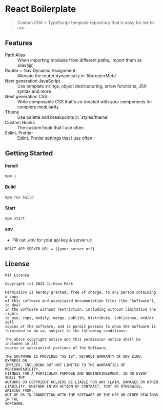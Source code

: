 # React Boilerplate
> Custom CRA + TypeScript template repository that is easy for me to use

## Features

<dl>
  <dt>Path Alias</dt>
  <dd>When importing modules from different paths, import them as alias(@)</dd>

  <dt>Router + Nav Dynamic Assignment</dt>
  <dd>Allocate the router dynamically in `lib/routerMeta`</dd>
  
  <dt>Next generation JavaScript</dt>
  <dd>Use template strings, object destructuring, arrow functions, JSX syntax and more</dd>
  
  <dt>Next generation CSS</dt>
  <dd>Write composable CSS that's co-located with your components for complete modularity</dd>

  <dt>Theme</dt>
  <dd>Use palette and breakpoints in `styles/theme`</dd>

  <dt>Custom Hooks</dt>
  <dd>The custom hook that I use often</dd>

  <dt>Eslint, Prettier</dt>
  <dd>Eslint, Pretier settings that I use often</dd>
<dl>

## Getting Started

#### Install
```
npm i
```
#### Build
```
npm run build
```
#### Start
```
npm start
```
#### env

- Fill out .env for your api key & server url
```
REACT_APP_SERVER_URL = ${your server url}
```

## License

```
MIT License

Copyright (c) 2023 Ji-Heon Park

Permission is hereby granted, free of charge, to any person obtaining a copy
of this software and associated documentation files (the "Software"), to deal
in the Software without restriction, including without limitation the rights
to use, copy, modify, merge, publish, distribute, sublicense, and/or sell
copies of the Software, and to permit persons to whom the Software is
furnished to do so, subject to the following conditions:

The above copyright notice and this permission notice shall be included in all
copies or substantial portions of the Software.

THE SOFTWARE IS PROVIDED "AS IS", WITHOUT WARRANTY OF ANY KIND, EXPRESS OR
IMPLIED, INCLUDING BUT NOT LIMITED TO THE WARRANTIES OF MERCHANTABILITY,
FITNESS FOR A PARTICULAR PURPOSE AND NONINFRINGEMENT. IN NO EVENT SHALL THE
AUTHORS OR COPYRIGHT HOLDERS BE LIABLE FOR ANY CLAIM, DAMAGES OR OTHER
LIABILITY, WHETHER IN AN ACTION OF CONTRACT, TORT OR OTHERWISE, ARISING FROM,
OUT OF OR IN CONNECTION WITH THE SOFTWARE OR THE USE OR OTHER DEALINGS IN THE
SOFTWARE.
```
